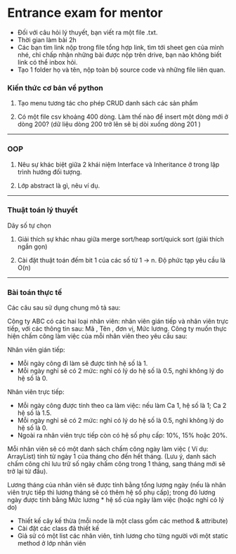 # Entrance exam for mentor

- Đối với câu hỏi lý thuyết, bạn viết ra một file .txt.
- Thời gian làm bài 2h
- Các bạn tìm link nộp trong file tổng hợp link, tìm tới sheet gen của mình nhé, chỉ chấp nhận những bài được nộp trên drive, bạn nào không biết link có thể inbox hỏi.
- Tạo 1 folder họ và tên, nộp toàn bộ source code và những file liên quan. 

### Kiến thức cơ bản về python

1. Tạo menu tương tác cho phép CRUD danh sách các sản phẩm


2. Có một file csv khoảng 400 dòng. Làm thế nào để insert một dòng mới ở dòng 200? (dữ liệu dòng 200 trở lên sẽ bị dòi xuống dòng 201 )

---

### OOP
1. Nêu sự khác biệt giữa 2 khái niệm Interface và Inheritance ở trong lập trình hướng đối tượng.

2. Lớp abstract là gì, nêu ví dụ.

---


### Thuật toán lý thuyết

Dãy số tự chọn
1. Giải thích sự khác nhau giữa merge sort/heap sort/quick sort (giải thích ngắn gọn)

2. Cài đặt thuật toán đếm bit 1 của các số từ 1 -> n. Độ phức tạp yêu cầu là O(n)

---

### Bài toán thực tế

Các câu sau sử dụng chung mô tả sau:  

Công ty ABC có các hai loại nhân viên: nhân viên gián tiếp và nhân viên trực tiếp, với các thông
tin sau: Mã , Tên , đơn vị, Mức lương. Công ty muốn thực hiện chấm công làm việc của mỗi nhân viên theo yêu cầu sau:

Nhân viên gián tiếp:
- Mỗi ngày công đi làm sẽ được tính hệ số là 1.
- Mỗi ngày nghỉ sẽ có 2 mức: nghỉ có lý do hệ số là 0.5, nghỉ không lý do hệ số là 0.

Nhân viên trực tiếp:

- Mỗi ngày công được tính theo ca làm việc: nếu làm Ca 1, hệ số là 1; Ca 2 hệ số là 1.5.
- Mỗi ngày nghỉ sẽ có 2 mức: nghỉ có lý do hệ số là 0.5, nghỉ không lý do hệ số là 0.
- Ngoài ra nhân viên trực tiếp còn có hệ số phụ cấp: 10%, 15% hoặc 20%.

Mỗi nhân viên sẽ có một danh sách chấm công ngày làm việc ( Ví dụ: ArrayList) tính từ ngày 1
của tháng cho đến hết tháng. (Lưu ý, danh sách chấm công chỉ lưu trữ số ngày chấm công trong
1 tháng, sang tháng mới sẽ trở lại từ đầu).  

Lương tháng của nhân viên sẽ được tính bằng tổng lương ngày (nếu là nhân viên trực tiếp thì
lương tháng sẽ có thêm hệ số phụ cấp); trong đó lương ngày được tính bằng Mức lương * hệ số
của ngày làm việc (hoặc nghỉ có lý do)

- Thiết kế cây kế thừa (mỗi node là một class gồm các method & attribute)
- Cài đặt các class đã thiết kế
- Giả sử có một list các nhân viên, tính lương cho từng người với một static method ở lớp nhân viên
